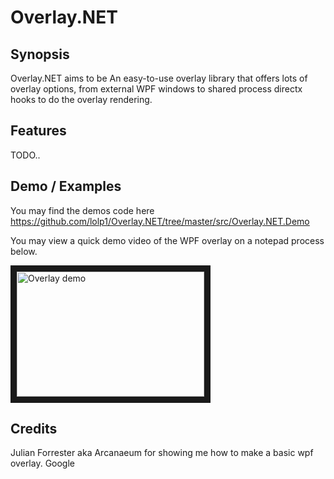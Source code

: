 # Overlay.NET

## Synopsis

Overlay.NET aims to be An easy-to-use overlay library that offers lots of overlay options, from external WPF windows to shared process
directx hooks to do the overlay rendering. 

## Features 
TODO.. 

## Demo / Examples
You may find the demos code here https://github.com/lolp1/Overlay.NET/tree/master/src/Overlay.NET.Demo

You may view a quick demo video of the WPF overlay on a notepad process below.

<a href="http://www.youtube.com/watch?feature=player_embedded&v=aq6LG3IML7s
" target="_blank"><img src="http://img.youtube.com/vi/aq6LG3IML7s/0.jpg" 
alt="Overlay demo" width="300" height="200" border="10" /></a>

## Credits
Julian Forrester aka Arcanaeum for showing me how to make a basic wpf overlay.
Google
